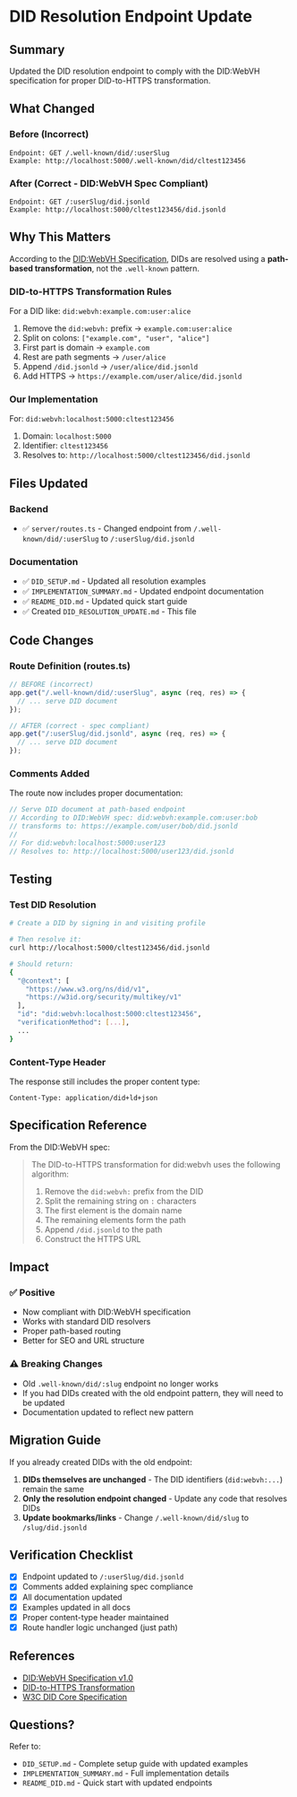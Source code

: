 # DID Resolution Endpoint Update

## Summary

Updated the DID resolution endpoint to comply with the DID:WebVH specification for proper DID-to-HTTPS transformation.

## What Changed

### Before (Incorrect)
```
Endpoint: GET /.well-known/did/:userSlug
Example: http://localhost:5000/.well-known/did/cltest123456
```

### After (Correct - DID:WebVH Spec Compliant)
```
Endpoint: GET /:userSlug/did.jsonld
Example: http://localhost:5000/cltest123456/did.jsonld
```

## Why This Matters

According to the [DID:WebVH Specification](https://identity.foundation/didwebvh/v1.0/#the-did-to-https-transformation), DIDs are resolved using a **path-based transformation**, not the `.well-known` pattern.

### DID-to-HTTPS Transformation Rules

For a DID like: `did:webvh:example.com:user:alice`

1. Remove the `did:webvh:` prefix → `example.com:user:alice`
2. Split on colons: `["example.com", "user", "alice"]`
3. First part is domain → `example.com`
4. Rest are path segments → `/user/alice`
5. Append `/did.jsonld` → `/user/alice/did.jsonld`
6. Add HTTPS → `https://example.com/user/alice/did.jsonld`

### Our Implementation

For: `did:webvh:localhost:5000:cltest123456`

1. Domain: `localhost:5000`
2. Identifier: `cltest123456`
3. Resolves to: `http://localhost:5000/cltest123456/did.jsonld`

## Files Updated

### Backend
- ✅ `server/routes.ts` - Changed endpoint from `/.well-known/did/:userSlug` to `/:userSlug/did.jsonld`

### Documentation
- ✅ `DID_SETUP.md` - Updated all resolution examples
- ✅ `IMPLEMENTATION_SUMMARY.md` - Updated endpoint documentation
- ✅ `README_DID.md` - Updated quick start guide
- ✅ Created `DID_RESOLUTION_UPDATE.md` - This file

## Code Changes

### Route Definition (routes.ts)

```typescript
// BEFORE (incorrect)
app.get("/.well-known/did/:userSlug", async (req, res) => {
  // ... serve DID document
});

// AFTER (correct - spec compliant)
app.get("/:userSlug/did.jsonld", async (req, res) => {
  // ... serve DID document
});
```

### Comments Added

The route now includes proper documentation:

```typescript
// Serve DID document at path-based endpoint
// According to DID:WebVH spec: did:webvh:example.com:user:bob
// transforms to: https://example.com/user/bob/did.jsonld
// 
// For did:webvh:localhost:5000:user123
// Resolves to: http://localhost:5000/user123/did.jsonld
```

## Testing

### Test DID Resolution

```bash
# Create a DID by signing in and visiting profile

# Then resolve it:
curl http://localhost:5000/cltest123456/did.jsonld

# Should return:
{
  "@context": [
    "https://www.w3.org/ns/did/v1",
    "https://w3id.org/security/multikey/v1"
  ],
  "id": "did:webvh:localhost:5000:cltest123456",
  "verificationMethod": [...],
  ...
}
```

### Content-Type Header

The response still includes the proper content type:
```
Content-Type: application/did+ld+json
```

## Specification Reference

From the DID:WebVH spec:

> The DID-to-HTTPS transformation for did:webvh uses the following algorithm:
> 
> 1. Remove the `did:webvh:` prefix from the DID
> 2. Split the remaining string on `:` characters
> 3. The first element is the domain name
> 4. The remaining elements form the path
> 5. Append `/did.jsonld` to the path
> 6. Construct the HTTPS URL

## Impact

### ✅ Positive
- Now compliant with DID:WebVH specification
- Works with standard DID resolvers
- Proper path-based routing
- Better for SEO and URL structure

### ⚠️ Breaking Changes
- Old `.well-known/did/:slug` endpoint no longer works
- If you had DIDs created with the old endpoint pattern, they will need to be updated
- Documentation updated to reflect new pattern

## Migration Guide

If you already created DIDs with the old endpoint:

1. **DIDs themselves are unchanged** - The DID identifiers (`did:webvh:...`) remain the same
2. **Only the resolution endpoint changed** - Update any code that resolves DIDs
3. **Update bookmarks/links** - Change `/.well-known/did/slug` to `/slug/did.jsonld`

## Verification Checklist

- [x] Endpoint updated to `/:userSlug/did.jsonld`
- [x] Comments added explaining spec compliance
- [x] All documentation updated
- [x] Examples updated in all docs
- [x] Proper content-type header maintained
- [x] Route handler logic unchanged (just path)

## References

- [DID:WebVH Specification v1.0](https://identity.foundation/didwebvh/v1.0/)
- [DID-to-HTTPS Transformation](https://identity.foundation/didwebvh/v1.0/#the-did-to-https-transformation)
- [W3C DID Core Specification](https://www.w3.org/TR/did-core/)

## Questions?

Refer to:
- `DID_SETUP.md` - Complete setup guide with updated examples
- `IMPLEMENTATION_SUMMARY.md` - Full implementation details
- `README_DID.md` - Quick start with updated endpoints
